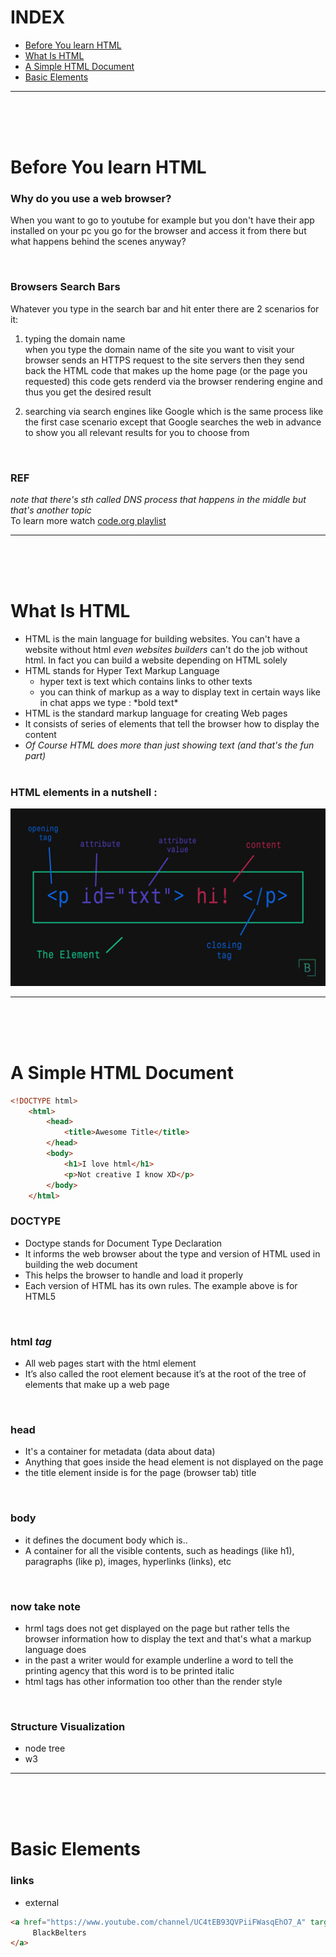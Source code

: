 # INDEX
- [Before You learn HTML](#l0)
- [What Is HTML](#l1)
- [A Simple HTML Document](#l2)
- [Basic Elements](#l3)
___
<br><br><br>


# <span id="l0">Before You learn HTML</span>


### Why do you use a web browser?

When you want to go to youtube for example but you don't have their app installed on your pc you go for the browser and access it from there but what happens behind the scenes anyway?

<br>


### Browsers Search Bars

Whatever you type in the search bar and hit enter there are 2 scenarios for it:

1) typing the domain name <br> when you type the domain name of the site you want to visit your browser sends an HTTPS request to the site servers then they send back the HTML code that makes up the home page (or the page you requested) this code gets renderd via the browser rendering engine and thus you get the desired result <br>

2) searching via search engines like Google which is the same process like the first case scenario except that Google searches the web in advance to show you all relevant results for you to choose from

<br>

### REF

_note that there's sth called DNS process that happens in the middle but that's another topic_
<br>
To learn more watch [code.org playlist](https://www.youtube.com/playlist?list=PLzdnOPI1iJNfMRZm5DDxco3UdsFegvuB7)

___
<br><br><br>


# <span id="l1">What Is HTML</span>
- HTML is the main language for building websites. You can't have a website without html _even websites builders_ can't do the job without html. In fact you can build a website depending on HTML solely
- HTML stands for Hyper Text Markup Language
    - hyper text is text which contains links to other texts
    - you can think of markup as a way to display text in certain ways like in chat apps we type : \*bold text\* 
- HTML is the standard markup language for creating Web pages
- It consists of series of elements that tell the browser how to display the content
- _Of Course HTML does more than just showing text (and that's the fun part)_
<br><br>
### HTML elements in a nutshell :
![HTML elements in a nutshell](https://raw.githubusercontent.com/blackbeltdevelopers/cheatsheats/main/assets/md-pics/html-element.jpg)
___
<br><br><br>

# <span id="l2">A Simple HTML Document</span>
```HTML
<!DOCTYPE html>
    <html>
        <head>
            <title>Awesome Title</title>
        </head>
        <body>
            <h1>I love html</h1>
            <p>Not creative I know XD</p>
        </body>
    </html>
```
### DOCTYPE
- Doctype stands for Document Type Declaration
- It informs the web browser about the type and version of HTML used in building the web document
- This helps the browser to handle and load it properly
- Each version of HTML has its own rules. The example above is for HTML5
<br>

### html _tag_

- All web pages start with the html element
- It’s also called the root element because it’s at the root of the tree of elements that make up a web page
<br>

### head

- It's a container for metadata (data about data)
- Anything that goes inside the head element is not displayed on the page
- the title element inside is for the page (browser tab) title
<br>

### body

- it defines the document body which is..
- A container for all the visible contents, such as headings (like h1), paragraphs (like p), images, hyperlinks (links), etc
<br>

### now take note

- hrml tags does not get displayed on the page but rather tells the browser information how to display the text and that's what a markup language does
- in the past a writer would for example underline a word to tell the printing agency that this word is to be printed italic
- html tags has other information too other than the render style
<br>

### Structure Visualization

- node tree
- w3
___
<br><br><br>

# <span id="l3">Basic Elements</span>

### links

- external
```HTML
<a href="https://www.youtube.com/channel/UC4tEB93QVPiiFWasqEhO7_A" target="_blank">
     BlackBelters
</a>
```

